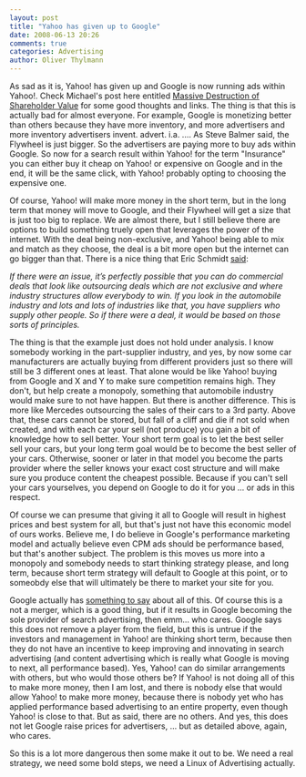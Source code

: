 ```yaml
---
layout: post
title: "Yahoo has given up to Google"
date: 2008-06-13 20:26
comments: true
categories: Advertising
author: Oliver Thylmann
---
```








As sad as it is, Yahoo! has given up and Google is now running ads within Yahoo!. Check Michael's post here entitled [Massive Destruction of Shareholder Value](http://www.techcrunch.com/2008/06/13/massive-destruction-of-shareholder-value-employee-morale-and-internet-health/) for some good thoughts and links. The thing is that this is actually bad for almost everyone. For example, Google is monetizing better than others because they have more inventory, and more advertisers and more inventory advertisers invent. advert. i.a. .... As Steve Balmer said, the Flywheel is just bigger. So the advertisers are paying more to buy ads within Google. So now for a search result within Yahoo! for the term &quot;Insurance&quot; you can either buy it cheap on Yahoo! or expensive on Google and in the end, it will be the same click, with Yahoo! probably opting to choosing the expensive one.

Of course, Yahoo! will make more money in the short term, but in the long term that money will move to Google, and their Flywheel will get a size that is just too big to replace. We are almost there, but I still believe there are options to build something truely open that leverages the power of the internet. With the deal being non-exclusive, and Yahoo! being able to mix and match as they choose, the deal is a bit more open but the internet can go bigger than that. There is a nice thing that Eric Schmidt [said](http://www.techcrunch.com/2008/06/12/yahoo-runs-into-googles-arms/):

*If there were an issue, it’s perfectly possible that you can do commercial deals that look like outsourcing deals which are not exclusive and where industry structures allow everybody to win. If you look in the automobile industry and lots and lots of industries like that, you have suppliers who supply other people. So if there were a deal, it would be based on those sorts of principles.*

The thing is that the example just does not hold under analysis. I know somebody working in the part-supplier industry, and yes, by now some car manufacturers are actually buying from different providers just so there will still be 3 different ones at least. That alone would be like Yahoo! buying from Google and X and Y to make sure competition remains high. They don't, but help create a monopoly, something that automobile industry would make sure to not have happen. But there is another difference. This is more like Mercedes outsourcing the sales of their cars to a 3rd party. Above that, these cars cannot be stored, but fall of a cliff and die if not sold when created, and with each car your sell (not produce) you gain a bit of knowledge how to sell better. Your short term goal is to let the best seller sell your cars, but your long term goal would be to become the best seller of your cars. Otherwise, sooner or later in that model you become the parts provider where the seller knows your exact cost structure and will make sure you produce content the cheapest possible. Because if you can't sell your cars yourselves, you depend on Google to do it for you ... or ads in this respect.

Of course we can presume that giving it all to Google will result in highest prices and best system for all, but that's just not have this economic model of ours works. Believe me, I do believe in Google's performance marketing model and actually believe even CPM ads should be performance based, but that's another subject. The problem is this moves us more into a monopoly and somebody needs to start thinking strategy please, and long term, because short term strategy will default to Google at this point, or to someobdy else that will ultimately be there to market your site for you.

Google actually has [something to say](http://googleblog.blogspot.com/2008/06/our-agreement-to-provide-ad-technology.html) about all of this. Of course this is a not a merger, which is a good thing, but if it results in Google becoming the sole provider of search advertising, then emm... who cares. Google says this does not remove a player from the field, but this is untrue if the investors and management in Yahoo! are thinking short term, because then they do not have an incentive to keep improving and innovating in search advertising (and content advertising which is really what Google is moving to next, all performance based). Yes, Yahoo! can do similar arrangements with others, but who would those others be? If Yahoo! is not doing all of this to make more money, then I am lost, and there is nobody else that would allow Yahoo! to make more money, because there is nobody yet who has applied performance based advertising to an entire property, even though Yahoo! is close to that. But as said, there are no others. And yes, this does not let Google raise prices for advertisers, ... but as detailed above, again, who cares.

So this is a lot more dangerous then some make it out to be. We need a real strategy, we need some bold steps, we need a Linux of Advertising actually.


